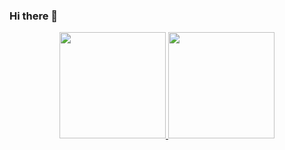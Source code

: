 ### Hi there 👋
<div align="center">
  <a href="https://github.com/PedroTiago23">
  <img height="170em" src="https://github-readme-stats.vercel.app/api?username=PedroTiago23&show_icons=true&theme=dracula&include_all_commits=true&count_private=true"/>
  <img height="170em" src="https://github-readme-stats.vercel.app/api/top-langs/?username=PedroTiago23&layout=compact&langs_count=7&theme=dracula"/>
</div>

